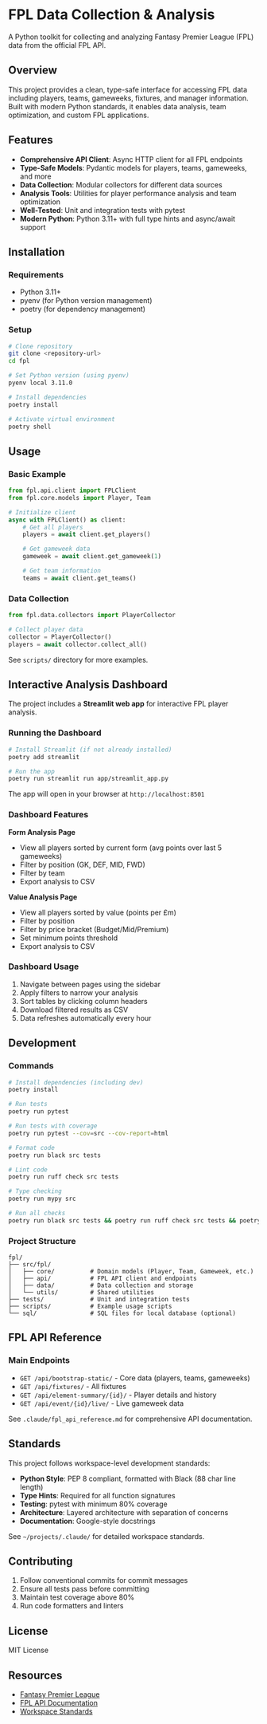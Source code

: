 # FPL Data Collection & Analysis

A Python toolkit for collecting and analyzing Fantasy Premier League (FPL) data from the official FPL API.

## Overview

This project provides a clean, type-safe interface for accessing FPL data including players, teams, gameweeks, fixtures, and manager information. Built with modern Python standards, it enables data analysis, team optimization, and custom FPL applications.

## Features

- **Comprehensive API Client**: Async HTTP client for all FPL endpoints
- **Type-Safe Models**: Pydantic models for players, teams, gameweeks, and more
- **Data Collection**: Modular collectors for different data sources
- **Analysis Tools**: Utilities for player performance analysis and team optimization
- **Well-Tested**: Unit and integration tests with pytest
- **Modern Python**: Python 3.11+ with full type hints and async/await support

## Installation

### Requirements

- Python 3.11+
- pyenv (for Python version management)
- poetry (for dependency management)

### Setup

```bash
# Clone repository
git clone <repository-url>
cd fpl

# Set Python version (using pyenv)
pyenv local 3.11.0

# Install dependencies
poetry install

# Activate virtual environment
poetry shell
```

## Usage

### Basic Example

```python
from fpl.api.client import FPLClient
from fpl.core.models import Player, Team

# Initialize client
async with FPLClient() as client:
    # Get all players
    players = await client.get_players()

    # Get gameweek data
    gameweek = await client.get_gameweek(1)

    # Get team information
    teams = await client.get_teams()
```

### Data Collection

```python
from fpl.data.collectors import PlayerCollector

# Collect player data
collector = PlayerCollector()
players = await collector.collect_all()
```

See `scripts/` directory for more examples.

## Interactive Analysis Dashboard

The project includes a **Streamlit web app** for interactive FPL player analysis.

### Running the Dashboard

```bash
# Install Streamlit (if not already installed)
poetry add streamlit

# Run the app
poetry run streamlit run app/streamlit_app.py
```

The app will open in your browser at `http://localhost:8501`

### Dashboard Features

**Form Analysis Page**
- View all players sorted by current form (avg points over last 5 gameweeks)
- Filter by position (GK, DEF, MID, FWD)
- Filter by team
- Export analysis to CSV

**Value Analysis Page**
- View all players sorted by value (points per £m)
- Filter by position
- Filter by price bracket (Budget/Mid/Premium)
- Set minimum points threshold
- Export analysis to CSV

### Dashboard Usage

1. Navigate between pages using the sidebar
2. Apply filters to narrow your analysis
3. Sort tables by clicking column headers
4. Download filtered results as CSV
5. Data refreshes automatically every hour

## Development

### Commands

```bash
# Install dependencies (including dev)
poetry install

# Run tests
poetry run pytest

# Run tests with coverage
poetry run pytest --cov=src --cov-report=html

# Format code
poetry run black src tests

# Lint code
poetry run ruff check src tests

# Type checking
poetry run mypy src

# Run all checks
poetry run black src tests && poetry run ruff check src tests && poetry run mypy src && poetry run pytest
```

### Project Structure

```
fpl/
├── src/fpl/
│   ├── core/          # Domain models (Player, Team, Gameweek, etc.)
│   ├── api/           # FPL API client and endpoints
│   ├── data/          # Data collection and storage
│   └── utils/         # Shared utilities
├── tests/             # Unit and integration tests
├── scripts/           # Example usage scripts
└── sql/               # SQL files for local database (optional)
```

## FPL API Reference

### Main Endpoints

- `GET /api/bootstrap-static/` - Core data (players, teams, gameweeks)
- `GET /api/fixtures/` - All fixtures
- `GET /api/element-summary/{id}/` - Player details and history
- `GET /api/event/{id}/live/` - Live gameweek data

See `.claude/fpl_api_reference.md` for comprehensive API documentation.

## Standards

This project follows workspace-level development standards:
- **Python Style**: PEP 8 compliant, formatted with Black (88 char line length)
- **Type Hints**: Required for all function signatures
- **Testing**: pytest with minimum 80% coverage
- **Architecture**: Layered architecture with separation of concerns
- **Documentation**: Google-style docstrings

See `~/projects/.claude/` for detailed workspace standards.

## Contributing

1. Follow conventional commits for commit messages
2. Ensure all tests pass before committing
3. Maintain test coverage above 80%
4. Run code formatters and linters

## License

MIT License

## Resources

- [Fantasy Premier League](https://fantasy.premierleague.com/)
- [FPL API Documentation](https://www.oliverlooney.com/blogs/FPL-APIs-Explained)
- [Workspace Standards](~/projects/.claude/)
